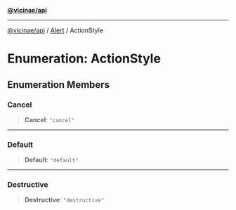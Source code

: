 [**@vicinae/api**](../../../../README.md)

***

[@vicinae/api](../../../../README.md) / [Alert](../README.md) / ActionStyle

# Enumeration: ActionStyle

## Enumeration Members

### Cancel

> **Cancel**: `"cancel"`

***

### Default

> **Default**: `"default"`

***

### Destructive

> **Destructive**: `"destructive"`
